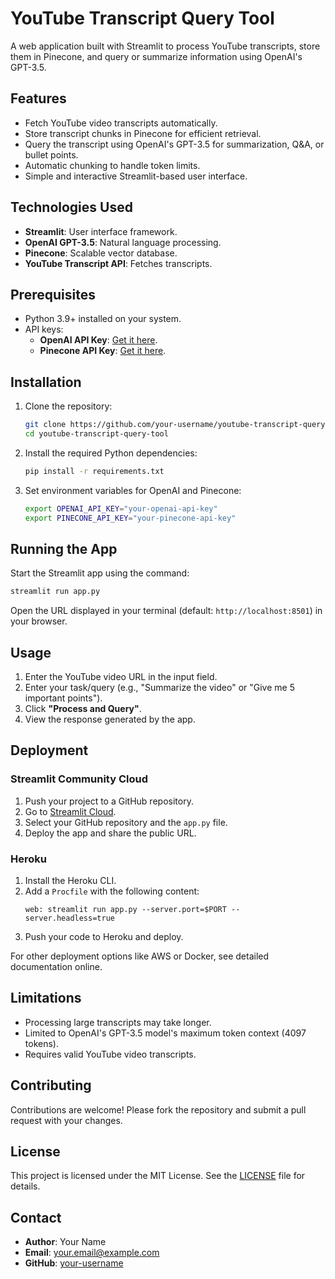 
# YouTube Transcript Query Tool

A web application built with Streamlit to process YouTube transcripts, store them in Pinecone, and query or summarize information using OpenAI's GPT-3.5.

## Features

- Fetch YouTube video transcripts automatically.
- Store transcript chunks in Pinecone for efficient retrieval.
- Query the transcript using OpenAI's GPT-3.5 for summarization, Q&A, or bullet points.
- Automatic chunking to handle token limits.
- Simple and interactive Streamlit-based user interface.

## Technologies Used

- **Streamlit**: User interface framework.
- **OpenAI GPT-3.5**: Natural language processing.
- **Pinecone**: Scalable vector database.
- **YouTube Transcript API**: Fetches transcripts.

## Prerequisites

- Python 3.9+ installed on your system.
- API keys:
  - **OpenAI API Key**: [Get it here](https://platform.openai.com/).
  - **Pinecone API Key**: [Get it here](https://www.pinecone.io/).

## Installation

1. Clone the repository:
   ```bash
   git clone https://github.com/your-username/youtube-transcript-query-tool.git
   cd youtube-transcript-query-tool
   ```

2. Install the required Python dependencies:
   ```bash
   pip install -r requirements.txt
   ```

3. Set environment variables for OpenAI and Pinecone:
   ```bash
   export OPENAI_API_KEY="your-openai-api-key"
   export PINECONE_API_KEY="your-pinecone-api-key"
   ```

## Running the App

Start the Streamlit app using the command:
```bash
streamlit run app.py
```

Open the URL displayed in your terminal (default: `http://localhost:8501`) in your browser.

## Usage

1. Enter the YouTube video URL in the input field.
2. Enter your task/query (e.g., "Summarize the video" or "Give me 5 important points").
3. Click **"Process and Query"**.
4. View the response generated by the app.

## Deployment

### Streamlit Community Cloud
1. Push your project to a GitHub repository.
2. Go to [Streamlit Cloud](https://share.streamlit.io/).
3. Select your GitHub repository and the `app.py` file.
4. Deploy the app and share the public URL.

### Heroku
1. Install the Heroku CLI.
2. Add a `Procfile` with the following content:
   ```plaintext
   web: streamlit run app.py --server.port=$PORT --server.headless=true
   ```
3. Push your code to Heroku and deploy.

For other deployment options like AWS or Docker, see detailed documentation online.

## Limitations

- Processing large transcripts may take longer.
- Limited to OpenAI's GPT-3.5 model's maximum token context (4097 tokens).
- Requires valid YouTube video transcripts.

## Contributing

Contributions are welcome! Please fork the repository and submit a pull request with your changes.

## License

This project is licensed under the MIT License. See the [LICENSE](LICENSE) file for details.

## Contact

- **Author**: Your Name
- **Email**: your.email@example.com
- **GitHub**: [your-username](https://github.com/your-username)

